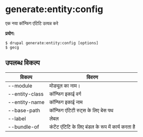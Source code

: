 # generate:entity:config
एक नया कॉन्फिग एंटिटि उत्पन्न करे

**प्रयोग:**
```
$ drupal generate:entity:config [options] 
$ gecg  
```

## उपलब्ध विकल्प
विकल्प | विवरण
-------|-------------
--module | मोड्यूल का नाम।
--entity-class | कॉन्फिग इकाई वर्ग
--entity-name | कॉन्फिग इकाई नाम
--base-path | कॉन्फिग एंटिटी रुट्स के लिए बेस पथ
--label | लेबल
--bundle-of | कंटेंट एंटिटि के लिए बंडल के रूप में कार्य करता है    
